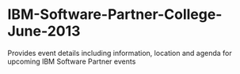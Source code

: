 IBM-Software-Partner-College-June-2013
======================================

Provides event details including information, location and agenda for upcoming IBM Software Partner events
